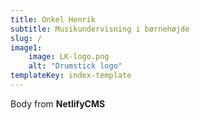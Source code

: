 ```yaml
---
title: Onkel Henrik
subtitle: Musikundervisning i børnehøjde
slug: /
image1: 
    image: LK-logo.png
    alt: "Drumstick logo" 
templateKey: index-template
---
```

Body from **NetlifyCMS**